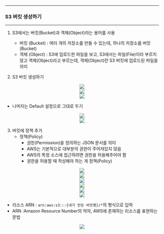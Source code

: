 -----
### S3 버킷 생성하기
-----
1. S3에서는 버킷(Bucket)과 객체(Object)라는 용어를 사용
   - 버킷 (Bucket) :  여러 개의 저장소를 만들 수 있는데, 하나의 저장소를 버킷(Bucket)
   - 객체 (Object) : S3에 업로드한 파일을 보고, S3에서는 파일(File)이라 부르지 않고 객체(Object)라고 부르는데, 객체(Object)란 S3 버킷에 업로드된 파일을 의미

2. S3 버킷 생성하기
<div align="center">
<img src="https://github.com/user-attachments/assets/29b38a16-9446-4506-aa7d-42e983b9d3fc">
</div>

<div align="center">
<img src="https://github.com/user-attachments/assets/ce8ecdf2-e0a3-420c-ab59-f1e1b4c5d80b">
</div>

<div align="center">
<img src="https://github.com/user-attachments/assets/9bb3f59c-cf09-40fb-81d8-3b49c3ffa54f">
</div>

  - 나머지는 Default 설정으로 그대로 두기

<div align="center">
<img src="https://github.com/user-attachments/assets/ecb64e60-62f3-493e-a29a-17539f6de4a3">
</div>

<div align="center">
<img src="https://github.com/user-attachments/assets/a87f3324-697d-4997-b0f5-80996148940f">
</div>

3. 버킷에 정책 추가
   - 정책(Policy)
      + 권한(Permission)을 정의하는 JSON 문서를 의미
      + AWS는 기본적으로 대부분의 권한이 주어져있지 않음
      + AWS의 특정 소스에 접근하려면 권한을 허용해주어야 함
      + 권한을 허용할 때 작성해야 하는 게 정책(Policy)
<div align="center">
<img src="https://github.com/user-attachments/assets/eced66af-c54f-40d4-9bca-d20802e0ae18">
</div>

<div align="center">
<img src="https://github.com/user-attachments/assets/94c5d5ad-c379-44ba-99fc-dedea1981aed">
</div>

<div align="center">
<img src="https://github.com/user-attachments/assets/3c767db8-8e6e-4413-a369-3e174b778cab">
</div>

<div align="center">
<img src="https://github.com/user-attachments/assets/18c62b92-af27-48a7-be9e-02c11d44b2f2">
</div>

<div align="center">
<img src="https://github.com/user-attachments/assets/e83225bd-9ea8-45ae-9545-c4f09cccc131">
</div>

<div align="center">
<img src="https://github.com/user-attachments/assets/3d515d12-47b2-4cc5-b946-88f00d64a628">
</div>

   - 리소스 ARN : ```arn:aws:s3:::{내가 만든 버킷명}/*```의 형식으로 입력
   - ARN :Amazon Resource Number의 약자, AWS에 존재하는 리소스를 표현하는 문법
     
<div align="center">
<img src="https://github.com/user-attachments/assets/a611c820-3d21-47b4-ba93-9050c095991a">
</div>

  
